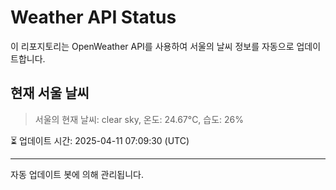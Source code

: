 
# Weather API Status

이 리포지토리는 OpenWeather API를 사용하여 서울의 날씨 정보를 자동으로 업데이트합니다.

## 현재 서울 날씨
> 서울의 현재 날씨: clear sky, 온도: 24.67°C, 습도: 26%

⏳ 업데이트 시간: 2025-04-11 07:09:30 (UTC)

---
자동 업데이트 봇에 의해 관리됩니다.
